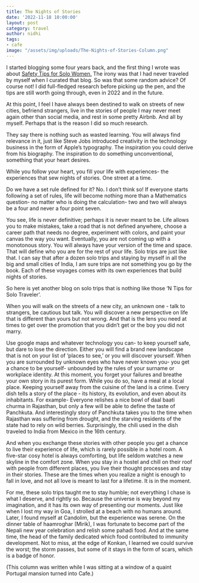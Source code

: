 ```yaml
---
title: The Nights of Stories
date: '2022-11-18 10:00:00'
layout: post
category: travel
author: nidhi
tags:
- cafe
image: "/assets/img/uploads/The-Nights-of-Stories-Column.png"
---
```


I started blogging some four years back, and the first thing I wrote was about [Safety Tips for Solo Women.](https://blog.junkjam.in/2018/03/18/safety-tips-for-solo-women-traveller/) The irony was that I had never traveled by myself when I curated that blog. So was that some random advice? Of course not! I did full-fledged research before picking up the pen, and the tips are still worth going through, even in 2022 and in the future.

At this point, I feel I have always been destined to walk on streets of new cities, befriend strangers, live in the stories of people I may never meet again other than social media, and rest in some pretty Airbnb. And all by myself. Perhaps that is the reason I did so much research.

They say there is nothing such as wasted learning. You will always find relevance in it, just like Steve Jobs introduced creativity in the technology business in the form of Apple’s typography. The inspiration you could derive from his biography. The inspiration to do something unconventional, something that your heart desires. 

While you follow your heart, you fill your life with experiences- the experiences that sew nights of stories. One street at a time. 

Do we have a set rule defined for it? No. I don’t think so! If everyone starts following a set of rules, life will become nothing more than a Mathematics question- no matter who is doing the calculation- two and two will always be a four and never a four point seven.

You see, life is never definitive; perhaps it is never meant to be. Life allows you to make mistakes, take a road that is not defined anywhere, choose a career path that needs no degree, experiment with colors, and paint your canvas the way you want. Eventually, you are not coming up with a monotonous story. You will always have your version of the time and space. That will define who you are for the rest of your life. 
Solo trips are just like that. I can say that after a dozen solo trips and staying by myself in all the big and small cities of India, I am sure trips are not something you go by the book. Each of these voyages comes with its own experiences that build nights of stories. 

So here is yet another blog on solo trips that is nothing like those ‘N Tips for Solo Traveler’.

When you will walk on the streets of a new city, an unknown one - talk to strangers, be cautious but talk. You will discover a new perspective on life that is different than yours but not wrong. And that is the lens you need at times to get over the promotion that you didn’t get or the boy you did not marry. 

Use google maps and whatever technology you can- to keep yourself safe, but dare to lose the direction. Either you will find a brand new landscape that is not on your list of ‘places to see,’ or you will discover yourself.  When you are surrounded by unknown eyes who have never known you- you get a chance to be yourself- unbounded by the rules of your surname or workplace identity. At this moment,  you forget your failures and breathe your own story in its purest form.
While you do so, have a meal at a local place. Keeping yourself away from the cuisine of the land is a crime. Every dish tells a story of the place - its history, its evolution, and even about its inhabitants. For example- Everyone relishes a nice bowl of daal baati churma in Rajasthan, but only a few will be able to define the taste of Panchkuta. And interestingly story of Panchkuta takes you to the time when Rajasthan was suffering from drought, and the starving residents of the state had to rely on wild berries. Surprisingly, the chili used in the dish traveled to India from Mexico in the 16th century.




And when you exchange these stories with other people you get a chance to live their experience of life, which is rarely possible in a hotel room. A five-star cosy hotel is always comforting, but life seldom watches a new skyline in the comfort zone. When you stay in a hostel and chill on their roof with people from different places, you live their thought processes and stay in their stories. These are the times when you realize a night is enough to fall in love, and not all love is meant to last for a lifetime. It is in the moment.

For me, these solo trips taught me to stay humble; not everything I chase is what I deserve, and rightly so. Because the universe is way beyond my imagination, and it has its own way of presenting our moments. Just like when I lost my way in Goa, I strolled at a beach with no humans around. Later, I found myself at Candolim, but the experience was serene. On the dinner table of haamroghar (Mirik), I was fortunate to become part of the Nepali new year celebration and relish some pahadi food. And at the same time, the head of the family dedicated which food contributed to immunity development. Not to miss, at the edge of Konkan, I learned we could survive the worst; the storm passes, but some of it stays in the form of scars, which is a badge of honor. 

(This column was written while I was sitting at a window of a quaint Portugal mansion turned into Cafe.)
